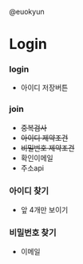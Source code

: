 @euokyun
# Login 

### login
- 아이디 저장버튼

### join
- ~~중복검사~~
- ~~아이디 제약조건~~
- ~~비밀번호 제약조건~~
- 확인이메일
- 주소api

### 아이디 찾기
- 앞 4개만 보이기

### 비밀번호 찾기
- 이메일

